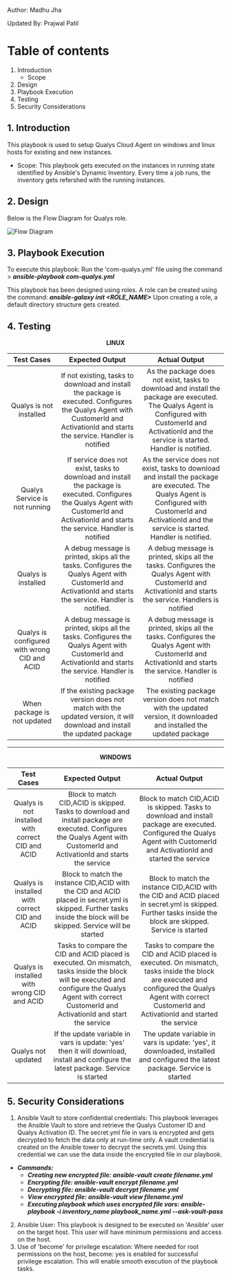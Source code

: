 Author: Madhu Jha

Updated By: Prajwal Patil

# Table of contents
1. Introduction
   - Scope
2. Design
3. Playbook Execution
4. Testing
5. Security Considerations

## 1. Introduction
This playbook is used to setup Qualys Cloud Agent on windows and linux hosts for existing and new instances.
- Scope: This playbook gets executed on the instances in running state identified by Ansible's Dynamic Inventory. Every time a job runs, the inventory gets refershed with the running instances.

## 2. Design
Below is the Flow Diagram for Qualys role.

![Flow Diagram](https://github.build.ge.com/gp-ansible/gp-ea-playbooks/blob/master/compliance/roles/Images/Qualys_FC.png)

## 3. Playbook Execution
 To execute this playbook: Run the 'com-qualys.yml' file using the command > ***ansible-playbook com-qualys.yml***

This playbook has been designed using roles. 
A role can be created using the command: ***ansible-galaxy init <ROLE_NAME>***
Upon creating a role, a default directory structure gets created.

## 4. Testing
<p align="center"><strong>LINUX</strong></p>

| Test Cases | Expected Output | Actual Output |
|:----------:|:---------------:|:-------------:|
| Qualys is not installed | If not existing, tasks to download and install the package is executed. Configures the Qualys Agent with CustomerId and ActivationId and starts the service. Handler is notified | As the package does not exist, tasks to download and install the package are executed. The Qualys Agent is Configured with CustomerId and ActivationId and the service is started. Handler is notified. |
| Qualys Service is not running | If service does not exist, tasks to download and install the package is executed. Configures the Qualys Agent with CustomerId and ActivationId and starts the service. Handler is notified | As the service does not exist, tasks to download and install the package are executed. The Qualys Agent is Configured with CustomerId and ActivationId and the service is started. Handler is notified. |
| Qualys is installed | A debug message is printed, skips all the tasks. Configures the Qualys Agent with CustomerId and ActivationId and starts the service. Handler is notified. | A debug message is printed, skips all the tasks. Configures the Qualys Agent with CustomerId and ActivationId and starts the service. Handlers is notified |
| Qualys is configured with wrong CID and ACID | A debug message is printed, skips all the tasks. Configures the Qualys Agent with CustomerId and ActivationId and starts the service. Handler is notified | A debug message is printed, skips all the tasks. Configures the Qualys Agent with CustomerId and ActivationId and starts the service. Handler is notified |
| When package is not updated | If the existing package version does not match with the updated version, it will download and install the updated package | The existing package version does not match with the updated version, it downloaded and installed the updated package |

---

<p align="center"><strong>WINDOWS</strong></p>

| Test Cases | Expected Output | Actual Output |
|:----------:|:---------------:|:-------------:|
| Qualys is not installed with correct CID and ACID | Block to match CID,ACID is skipped. Tasks to download and install package are executed. Configures the Qualys Agent with CustomerId and ActivationId and starts the service | Block to match CID,ACID is skipped. Tasks to download and install package are executed. Configured the Qualys Agent with CustomerId and ActivationId and started the service |
| Qualys is installed with correct CID and ACID | Block to match the instance CID,ACID with the CID and ACID placed in secret.yml is skipped. Further tasks inside the block will be skipped. Service will be started | Block to match the instance CID,ACID with the CID and ACID placed in secret.yml is skipped. Further tasks inside the block are skipped. Service is started |
| Qualys is installed with wrong CID and ACID | Tasks to compare the CID and ACID placed is executed. On mismatch, tasks inside the block will be executed and configure the Qualys Agent with correct CustomerId and ActivationId and start the service | Tasks to compare the CID and ACID placed is executed. On mismatch, tasks inside the block are executed and configured the Qualys Agent with correct CustomerId and ActivationId and started the service |
| Qualys not updated | If the update variable in vars is update: 'yes' then it will download, install and configure the latest package. Service is started | The update variable in vars is update: 'yes', it downloaded, installed and configured the latest package. Service is started | 

## 5. Security Considerations
1. Ansible Vault to store confidential credentials: This playbook leverages the Ansible Vault to store and retrieve the Qualys Customer ID and Qualys Activation ID. The secret.yml file in vars is encrypted and gets decrypted to fetch the data only at run-time only. A vault credential is created on the Ansible tower to decrypt the secrets.yml. Using this credential we can use the data inside the encrypted file in our playbook. 
  - ***Commands:***
     - ***Creating new encrypted file: ansible-vault create filename.yml***
     - ***Encrypting file: ansible-vault encrypt filename.yml*** 
     - ***Decrypting file: ansible-vault decrypt filename.yml*** 
     - ***View encrypted file: ansible-vault view filename.yml***
     - ***Executing playbook which uses encrypted file vars: ansible-playbook -i inventory_name playbook_name.yml --ask-vault-pass***  
2. Ansible User: This playbook is designed to be executed on 'Ansible' user on the target host. This user will have minimum permissions and access on the host.
3. Use of 'become' for privilege escalation: Where needed for root permissions on the host, become: yes is enabled for successful privilege escalation. This will enable smooth execution of the playbook tasks.
